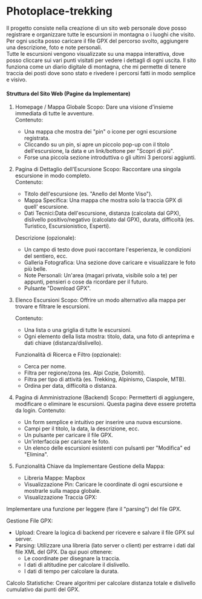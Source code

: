 # Photoplace-trekking
Il progetto consiste nella creazione di un sito web personale dove posso registrare e organizzare tutte le escursioni in montagna o i luoghi che visito. Per ogni uscita posso caricare il file GPX del percorso svolto, aggiungere una descrizione, foto e note personali. <br/>Tutte le escursioni vengono visualizzate su una mappa interattiva, dove posso cliccare sui vari punti visitati per vedere i dettagli di ogni uscita. Il sito funziona come un diario digitale di montagna, che mi permette di tenere traccia dei posti dove sono stato e rivedere i percorsi fatti in modo semplice e visivo.

#### Struttura del Sito Web (Pagine da Implementare)
1. Homepage / Mappa Globale
   Scopo: Dare una visione d'insieme immediata di tutte le avventure. <br/>
    Contenuto:
     - Una mappa che mostra dei "pin" o icone per ogni escursione registrata.
     - Cliccando su un pin, si apre un piccolo pop-up con il titolo dell'escursione, la data e un link/bottone per "Scopri di più".
     - Forse una piccola sezione introduttiva o gli ultimi 3 percorsi aggiunti.

2. Pagina di Dettaglio dell'Escursione
    Scopo: Raccontare una singola escursione in modo completo. <br/>
    Contenuto:
     - Titolo dell'escursione (es. "Anello del Monte Viso").
     - Mappa Specifica: Una mappa che mostra solo la traccia GPX di quell' escursione.
     - Dati Tecnici:Data dell'escursione, distanza (calcolata dal GPX), dislivello positivo/negativo (calcolato dal GPX), durata, difficoltà (es. Turistico, Escursionistico, Esperti).
   
   Descrizione (opzionale): <br/>
     - Un campo di testo dove puoi raccontare l'esperienza, le condizioni del sentiero, ecc.
     - Galleria Fotografica: Una sezione dove caricare e visualizzare le foto più belle.
     - Note Personali: Un'area (magari privata, visibile solo a te) per appunti, pensieri o cose da ricordare per il futuro.
     - Pulsante "Download GPX".

3. Elenco Escursioni
    Scopo: Offrire un modo alternativo alla mappa per trovare e filtrare le escursioni.

    Contenuto:
     - Una lista o una griglia di tutte le escursioni.
     - Ogni elemento della lista mostra: titolo, data, una foto di anteprima e dati chiave (distanza/dislivello).

   Funzionalità di Ricerca e Filtro (opzionale):
     - Cerca per nome.
     - Filtra per regione/zona (es. Alpi Cozie, Dolomiti).
     - Filtra per tipo di attività (es. Trekking, Alpinismo, Ciaspole, MTB).
     - Ordina per data, difficoltà o distanza.

4. Pagina di Amministrazione (Backend)
    Scopo: Permetterti di aggiungere, modificare o eliminare le escursioni. Questa pagina deve essere protetta da login.
    Contenuto:
     - Un form semplice e intuitivo per inserire una nuova escursione.
     - Campi per il titolo, la data, la descrizione, ecc.
     - Un pulsante per caricare il file GPX.
     - Un'interfaccia per caricare le foto.
     - Un elenco delle escursioni esistenti con pulsanti per "Modifica" ed "Elimina".

5. Funzionalità Chiave da Implementare
   Gestione della Mappa:
    - Libreria Mappe: Mapbox
    - Visualizzazione Pin: Caricare le coordinate di ogni escursione e mostrarle sulla mappa globale.
    - Visualizzazione Traccia GPX:

Implementare una funzione per leggere (fare il "parsing") del file GPX.

Gestione File GPX:
  - Upload: Creare la logica di backend per ricevere e salvare il file GPX sul server.
  - Parsing: Utilizzare una libreria (lato server o client) per estrarre i dati dal file XML del GPX. Da qui puoi ottenere:
      - Le coordinate per disegnare la traccia.
      - I dati di altitudine per calcolare il dislivello.
      - I dati di tempo per calcolare la durata.

  Calcolo Statistiche: Creare algoritmi per calcolare distanza totale e dislivello cumulativo dai punti del GPX.


